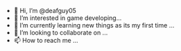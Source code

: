 - 👋 Hi, I’m @deafguy05
- 👀 I’m interested in game developing...
- 🌱 I’m currently learning new things as its my first time ...
- 💞️ I’m looking to collaborate on ...
- 📫 How to reach me ...

<!---
deafguy05/deafguy05 is a ✨ special ✨ repository because its `README.md` (this file) appears on your GitHub profile.
You can click the Preview link to take a look at your changes.
--->
